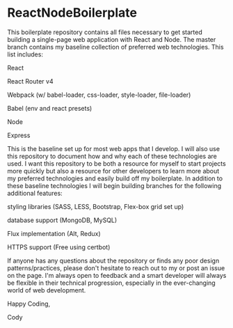 # ReactNodeBoilerplate
This boilerplate repository contains all files necessary to get started building a single-page web application with React and Node.  The master branch contains my baseline collection of preferred web technologies.  This list includes:

React

React Router v4

Webpack (w/ babel-loader, css-loader, style-loader, file-loader)

Babel (env and react presets)

Node

Express


This is the baseline set up for most web apps that I develop.  I will also use this repository to document how and why each of these technologies are used.  I want this repository to be both a resource for myself to start projects more quickly but also a resource for other developers to learn more about my preferred technologies and easily build off my boilerplate. In addition to these baseline technologies I will begin building branches for the following additional features:

styling libraries (SASS, LESS, Bootstrap, Flex-box grid set up)

database support (MongoDB, MySQL)

Flux implementation (Alt, Redux)

HTTPS support (Free using certbot)


If anyone has any questions about the repository or finds any poor design patterns/practices, please don't hesitate to reach out to my or post an issue on the page.  I'm always open to feedback and a smart developer will always be flexible in their technical progression, especially in the ever-changing world of web development.

Happy Coding,

Cody
